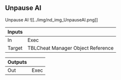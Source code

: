 ## Unpause AI
Unpause AI
![[../img/nd_img_UnpauseAI.png]]

|Inputs||
|--|--|
| In | Exec |
| Target | TBLCheat Manager Object Reference |

|Outputs||
|--|--|
| Out | Exec |
